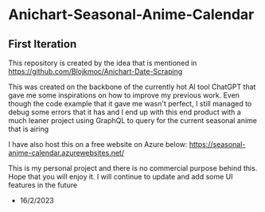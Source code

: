 # Anichart-Seasonal-Anime-Calendar
## First Iteration
This repository is created by the idea that is mentioned in https://github.com/Blojkmoc/Anichart-Date-Scraping

This was created on the backbone of the currently hot AI tool ChatGPT that gave me some inspirations on how to improve my previous work. Even though the code example 
that it gave me wasn't perfect, I still managed to debug some errors that it has and I end up with this end product with a much leaner project using GraphQL to query 
for the current seasonal anime that is airing

I have also host this on a free website on Azure below:
https://seasonal-anime-calendar.azurewebsites.net/

This is my personal project and there is no commercial purpose behind this. Hope that you will enjoy it. I will continue to update and add some UI features in the future
- 16/2/2023
